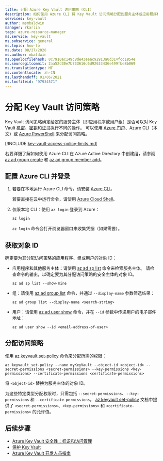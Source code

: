 ```yaml
---
title: 分配 Azure Key Vault 访问策略 (CLI)
description: 如何使用 Azure CLI 将 Key Vault 访问策略分配到服务主体或应用程序标识。
services: key-vault
author: msmbaldwin
manager: rkarlin
tags: azure-resource-manager
ms.service: key-vault
ms.subservice: general
ms.topic: how-to
ms.date: 08/27/2020
ms.author: mbaldwin
ms.openlocfilehash: 0c7910ac149c8de43eeac92913a0d314fcc1854e
ms.sourcegitcommit: 2aa52d30e7b733616d6d92633436e499fbe8b069
ms.translationtype: MT
ms.contentlocale: zh-CN
ms.lasthandoff: 01/06/2021
ms.locfileid: "97934571"
---
```

# <a name="assign-a-key-vault-access-policy"></a>分配 Key Vault 访问策略

Key Vault 访问策略确定给定的服务主体（即应用程序或用户组）是否可以对 Key Vault [机密](../secrets/index.yml)、[密钥](../keys/index.yml)和[证书](../certificates/index.yml)执行不同的操作。 可以使用 [Azure 门户](assign-access-policy-portal.md)、Azure CLI（本文）或 [Azure PowerShell](assign-access-policy-powershell.md) 来分配访问策略。

[!INCLUDE [key-vault-access-policy-limits.md](../../../includes/key-vault-access-policy-limits.md)]

若要详细了解如何使用 Azure CLI 在 Azure Active Directory 中创建组，请参阅 [az ad group create](/cli/azure/ad/group#az-ad-group-create) 和 [az ad group member add](/cli/azure/ad/group/member#az-ad-group-member-add)。

## <a name="configure-the-azure-cli-and-sign-in"></a>配置 Azure CLI 并登录

1. 若要在本地运行 Azure CLI 命令，请安装 [Azure CLI](/cli/azure/install-azure-cli)。
 
    若要直接在云中运行命令，请使用 [Azure Cloud Shell](../../cloud-shell/overview.md)。

1. 仅限本地 CLI：使用 `az login` 登录到 Azure：

    ```bash
    az login
    ```

    `az login` 命令会打开浏览器窗口来收集凭据（如果需要）。

## <a name="acquire-the-object-id"></a>获取对象 ID

确定要为其分配访问策略的应用程序、组或用户的对象 ID：

- 应用程序和其他服务主体：请使用 [az ad sp list](/cli/azure/ad/sp#az-ad-sp-list) 命令来检索服务主体。 请检查命令的输出，以确定要为其分配访问策略的安全主体的对象 ID。

    ```azurecli-interactive
    az ad sp list --show-mine
    ```

- 组：请使用 [az ad group list](/cli/azure/ad/group#az-ad-group-list) 命令，并通过 `--display-name` 参数筛选结果：

     ```azurecli-interactive
    az ad group list --display-name <search-string>
    ```

- 用户：请使用 [az ad user show](/cli/azure/ad/user#az-ad-user-show) 命令，并在 `--id` 参数中传递用户的电子邮件地址：

    ```azurecli-interactive
    az ad user show --id <email-address-of-user>
    ```

## <a name="assign-the-access-policy"></a>分配访问策略
    
使用 [az keyvault set-policy](/cli/azure/keyvault#az-keyvault-set-policy) 命令来分配所需的权限：

```azurecli-interactive
az keyvault set-policy --name myKeyVault --object-id <object-id> --secret-permissions <secret-permissions> --key-permissions <key-permissions> --certificate-permissions <certificate-permissions>
```

将 `<object-id>` 替换为服务主体的对象 ID。

为这些特定类型分配权限时，只需包括 `--secret-permissions`、`--key-permissions` 和 `--certificate-permissions`。 [az keyvault set-policy](/cli/azure/keyvault#az-keyvault-set-policy) 文档中提供了 `<secret-permissions>`、`<key-permissions>` 和 `<certificate-permissions>` 的允许值。

## <a name="next-steps"></a>后续步骤

- [Azure Key Vault 安全性：标识和访问管理](security-overview.md#identity-management)
- [保护 Key Vault](secure-your-key-vault.md)
- [Azure Key Vault 开发人员指南](developers-guide.md)